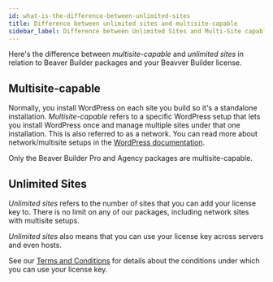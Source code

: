 ```yaml
---
id: what-is-the-difference-between-unlimited-sites
title: Difference between unlimited sites and multisite-capable
sidebar_label: Difference between Unlimited Sites and Multi-Site capable
---
```


Here's the difference between *multisite-capable* and *unlimited sites* in relation to Beaver Builder packages and your Beavver Builder license.

## Multisite-capable

Normally, you install WordPress on each site you build so it's a standalone installation. *Multisite-capable* refers to a specific WordPress setup that lets you install WordPress once and manage multiple sites under that one installation. This is also referred to as a network.  You can read more about network/multisite setups in the [WordPress documentation](https://wordpress.org/support/article/create-a-network/).  

Only the Beaver Builder Pro and Agency packages are multisite-capable.

## Unlimited Sites

*Unlimited sites* refers to the number of sites that you can add your license key to.  There is no limit on any of our packages, including network sites with multisite setups.  

*Unlimited sites* also means that you can use your license key across servers and even hosts.  

See our [Terms and Conditions](https://www.wpbeaverbuilder.com/terms-and-conditions/) for details about the conditions under which you can use your license key.
